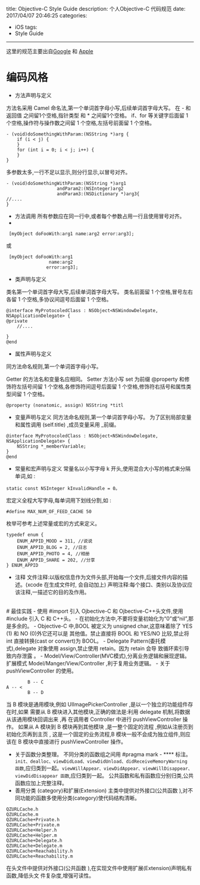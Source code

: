 title: Objective-C Style Guidedescription: 个人Objective-C 代码规范date: 2017/04/07 20:46:25categories:- iOStags:- Style Guide---这里的规范主要出自[Google](https://google.github.io/styleguide/objcguide.xml) 和 [Apple](https://developer.apple.com/library/content/documentation/Cocoa/Conceptual/CodingGuidelines/CodingGuidelines.html)# 编码风格- 方法声明与定义方法名采用 Camel 命名法,第一个单词首字母小写,后续单词首字母大写。在 - 和 返回值 之间留1个空格,指针类型 和 * 之间留1个空格。if、for 等关键字后面留 1 个空格,操作符与操作数之间留 1 个空格,左括号前面留 1 个空格。```- (void)doSomethingWithParam:(NSString *)arg {	if (i < j) {	}	for (int i = 0; i < j; i++) { 	}}```多参数太多,一行不足以显示,则分行显示,以冒号对齐。```- (void)doSomethingWithParam:(NSString *)arg1 				   andParam2:(NSInteger)arg2 				   andParam3:(NSDictionary *)arg3{//....}```- 方法调用 所有参数应在同一行中,或者每个参数占用一行且使用冒号对齐。- ``` [myObject doFooWith:arg1 name:arg2 error:arg3];```或``` [myObject doFooWith:arg1                name:arg2               error:arg3];```- 类声明与定义类名第一个单词首字母大写,后续单词首字母大写。类名前面留 1 个空格,冒号左右各留 1 个空格,多协议间逗号后面留 1 个空格。```@interface MyProtocoledClass : NSObject<NSWindowDelegate, NSApplicationDelegate> {@private	//.... 	}@end```- 属性声明与定义同方法命名规则,第一个单词首字母小写。Getter 的方法名和变量名应相同。 Setter 方法小写 set 为前缀@property 和修饰符左括号间留 1 个空格,各修饰符间逗号后面留 1 个空格,修饰符右括号和属性类 型间留 1 个空格。```@property (nonatomic, assign) NSString *titl```- 变量声明与定义同方法命名规则,第一个单词首字母小写。为了区别局部变量和属性调用 (self.title) ,成员变量采用 _前缀。```@interface MyProtocoledClass : NSObject<NSWindowDelegate, NSApplicationDelegate> {	NSString *_memberVariable; }@end```- 常量和宏声明与定义常量名以小写字母 k 开头,使用混合大小写的格式来分隔单词,如 : ```static const NSInteger kInvalidHandle = 0。```宏定义全程大写字母,每单词用下划线分割,如 :```#define MAX_NUM_OF_FEED_CACHE 50 ```枚举可参考上述常量或宏的方式来定义。```typedef enum {	ENUM_APPID_MOOD = 311, //说说 	ENUM_APPID_BLOG = 2, //日志 	ENUM_APPID_PHOTO = 4, //相册 		ENUM_APPID_SHARE = 202, //分享} ENUM_APPID```- 注释文件注释:以版权信息作为文件头部,开始每一个文件,后接文件内容的描述。(xcode 在生成文件时, 会自动加上)声明注释:每个接口、类别以及协议应该注释,一描述它的目的及作用。<br># 最佳实践- 使用 #import 引入 Ojbective-C 和 Ojbective-C++头文件,使用 #include 引入 C 和 C++头。 - 在初始化方法中,不要将变量初始化为“0”或“nil”,那是多余的。- Objective-C 中,BOOL 被定义为 unsigned char,这意味着除了 YES (1) 和 NO (0)外它还可以是 其他值。禁止直接将 BOOL 和 YES/NO 比较,禁止将 int 直接转换(cast or convert)为 BOOL。- Delegate Pattern(委托模式),delegate 对象使用 assign,禁止使用 retain。因为 retain 会导 致循环索引导致内存泄露 。- Model/View/Controller(MVC模式),分离业务逻辑和展现逻辑。扩展模式 Model/Manger/View/Controller ,利于复用业务逻辑。- 关于 pushViewController 的使用。```        B -- CA -- <        B -- D```当 B 模块是通用模块,例如 UIImagePickerController ,是以一个独立的功能组件存在时,如果 需要从 B 模块进入其他模块,正确的做法是:利用 delegate 机制,将数据从该通用模块回调出来 ,再 在调用者 Controller 中进行 pushViewController 操作。如果从 A 模块到 B 模块再到其他模块 ,是一整个固定的流程 ,例如从注册页到初始化页再到主页 , 这是一个固定的业务流程,B 模块一般不会成为独立组件,则应该在 B 模块中直接进行 pushViewController 操作。- 关于函数分类整理。不同分类的函数组之间用 #pragma mark - **** 标注。 `init、dealloc、viewDidLoad、viewDidUnload、didReceiveMemoryWarning 函数`,应归类到一起。`viewWillAppear、viewDidAppear、viewWillDisappear、viewDidDisappear 函数`,应归类到一起。 公共函数和私有函数应分别归类,公共函数应加上完整注释。- 善用分类 (category)和扩展(Extension) 主类中提供对外接口(公共函数 ),对不同功能的函数多使用分类(category)使代码结构清晰。```QZURLCache.hQZURLCache.mQZURLCache+Private.hQZURLCache+Private.mQZURLCache+Helper.hQZURLCache+Helper.mQZURLCache+Delegate.h QZURLCache+Delegate.m QZURLCache+Reachability.h QZURLCache+Reachability.m```在头文件中提供对外接口(公共函数 ),在实现文件中使用扩展(Extension)声明私有函数,降低头文 件复杂度,增强可读性。
